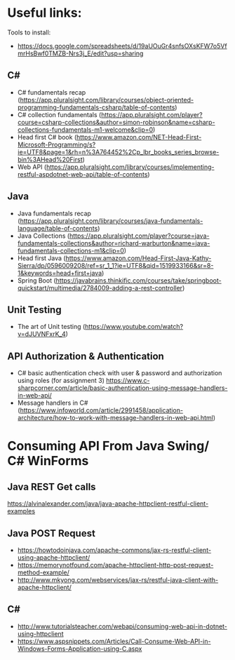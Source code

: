 # Useful links:
Tools to install:
- https://docs.google.com/spreadsheets/d/19aUOuGr4snfsOXsKFW7o5VfmrHsBwf0TMZB-Nrs3j_E/edit?usp=sharing
## C#
- C# fundamentals recap (https://app.pluralsight.com/library/courses/object-oriented-programming-fundamentals-csharp/table-of-contents)
- C# collection fundamentals (https://app.pluralsight.com/player?course=csharp-collections&author=simon-robinson&name=csharp-collections-fundamentals-m1-welcome&clip=0)
- Head first C# book (https://www.amazon.com/NET-Head-First-Microsoft-Programming/s?ie=UTF8&page=1&rh=n%3A764452%2Cp_lbr_books_series_browse-bin%3AHead%20First)
- Web API (https://app.pluralsight.com/library/courses/implementing-restful-aspdotnet-web-api/table-of-contents)

## Java
- Java fundamentals recap (https://app.pluralsight.com/library/courses/java-fundamentals-language/table-of-contents)
- Java Collections (https://app.pluralsight.com/player?course=java-fundamentals-collections&author=richard-warburton&name=java-fundamentals-collections-m1&clip=0)
- Head first Java (https://www.amazon.com/Head-First-Java-Kathy-Sierra/dp/0596009208/ref=sr_1_1?ie=UTF8&qid=1519933166&sr=8-1&keywords=head+first+java)
- Spring Boot (https://javabrains.thinkific.com/courses/take/springboot-quickstart/multimedia/2784009-adding-a-rest-controller)

## Unit Testing
- The art of Unit testing (https://www.youtube.com/watch?v=dJUVNFxrK_4)

## API Authorization & Authentication
- C# basic authentication check with user & password and authorization using roles (for assignment 3) https://www.c-sharpcorner.com/article/basic-authentication-using-message-handlers-in-web-api/
- Message handlers in C# (https://www.infoworld.com/article/2991458/application-architecture/how-to-work-with-message-handlers-in-web-api.html)

# Consuming API From Java Swing/ C# WinForms

## Java REST Get calls
https://alvinalexander.com/java/java-apache-httpclient-restful-client-examples

## Java POST Request
- https://howtodoinjava.com/apache-commons/jax-rs-restful-client-using-apache-httpclient/
- https://memorynotfound.com/apache-httpclient-http-post-request-method-example/
- http://www.mkyong.com/webservices/jax-rs/restful-java-client-with-apache-httpclient/

## C#
- http://www.tutorialsteacher.com/webapi/consuming-web-api-in-dotnet-using-httpclient
- https://www.aspsnippets.com/Articles/Call-Consume-Web-API-in-Windows-Forms-Application-using-C.aspx
